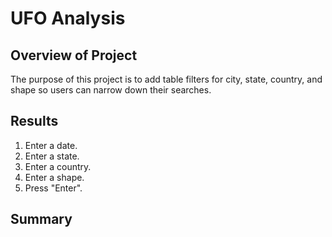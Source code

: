 # UFO Analysis
## Overview of Project
The purpose of this project is to add table filters for city, state, country, and shape so users can narrow down their searches.
## Results
1. Enter a date.
2. Enter a state.
3. Enter a country.
4. Enter a shape.
5. Press "Enter".
## Summary
